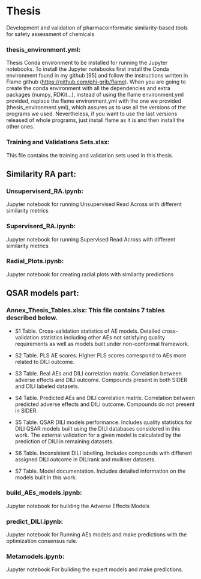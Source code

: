 # Thesis
Development and validation of pharmacoinformatic similarity-based tools for safety assessment of chemicals 

### thesis_environment.yml:
Thesis Conda environment to be installed for running the Jupyter notebooks. To install the Jupyter notebooks first install the Conda environment found in my github [95] and follow the instructions written in Flame github (https://github.com/phi-grib/flame). When you are going to create the conda environment with all the dependencies and extra packages (numpy, RDKit...), instead of using the flame environment.yml provided, replace the flame environment.yml with the one we provided (thesis_environment.yml), which assures us to use all the versions of the programs we used. Nevertheless, if you want to use the last versions released of whole programs, just install flame as it is and then install the other ones.


### Training and Validations Sets.xlsx: 
This file contains the training and validation sets used in this thesis.

## Similarity RA part:

### Unsuperviserd_RA.ipynb:
Jupyter notebook for running Unsupervised Read Across with different similarity metrics

### Superviserd_RA.ipynb:
Jupyter notebook for running Supervised Read Across with different similarity metrics

### Radial_Plots.ipynb:
Jupyter notebook for creating radial plots with similarity predictions

## QSAR models part:

### Annex_Thesis_Tables.xlsx: This file contains 7 tables described below.

- S1 Table. Cross-validation statistics of AE models. Detailed cross-validation statistics including other AEs not satisfying quality requirements as well as models built under non-conformal framework.

- S2 Table. PLS AE scores. Higher PLS scores correspond to AEs more related to DILI outcome.

- S3 Table. Real AEs and DILI correlation matrix. Correlation between adverse effects and DILI outcome. Compounds present in both SIDER and DILI labeled datasets.

- S4 Table. Predicted AEs and DILI correlation matrix. Correlation between predicted adverse effects and DILI outcome. Compounds do not present in SIDER.

- S5 Table. QSAR DILI models performance. Includes quality statistics for DILI QSAR models built using the DILI databases considered in this work. The external validation for a given model is calculated by the prediction of DILI in remaining datasets.

- S6 Table. Inconsistent DILI labelling. Includes compounds with different assigned DILI outcome in DILIrank and mulliner datasets.

- S7 Table. Model documentation. Includes detailed information on the models built in this work.

### build_AEs_models.ipynb: 
Jupyter notebook for building the Adverse Effects Models

### predict_DILI.ipynb: 
Jupyter notebook for Running AEs models and make predictions with the optimization consensus rule.

### Metamodels.ipynb:
Jupyter notebook For building the expert models and make predictions.

